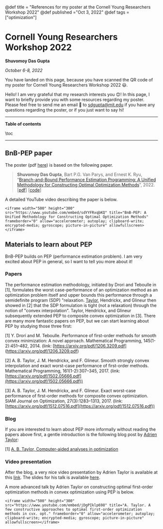 @def title = "References for my poster at the Cornell Young Researchers Workshop 2022"
@def published ="Oct 3, 2022"
@def tags =["optimization"]


# Cornell Young Researchers Workshop 2022
**Shuvomoy Das Gupta**

*October 6-8, 2022*

You have landed on this page, because you have scanned the QR code of my poster for Cornell Young Researchers Workshop 2022 😃.

Hello! I am very grateful that my research interests you 😊! In this page, I want to briefly provide you with some resources regarding my poster. Please feel free to send me an email 📧 to [sdgupta@mit.edu](mailto:sdgupta@mit.edu) if you have any questions regarding the poster, or if you just want to say hi!

---

**Table of contents**

\toc

---

## BnB-PEP paper

The poster (pdf  [here](https://shuvomoy.github.io/assets/Sozi_presentations/BnB_PEP_poster_final.pdf)) is based on the following paper.

> **Shuvomoy Das Gupta**, Bart P.G. Van Parys, and Ernest K. Ryu, “[Branch-and-Bound Performance Estimation Programming: A Unified Methodology for Constructing Optimal Optimization Methods](https://arxiv.org/abs/2203.07305)”, 2022. [[pdf](https://optimization-online.org/wp-content/uploads/2022/03/8819.pdf)] [[code](/assets/Sozi_presentations/BnB_PEP_poster_final.pdf)]

A detailed YouTube video describing the paper is below.

~~~
<iframe width="500" height="300" src="https://www.youtube.com/embed/sdYYFRxqbKQ" title="BnB-PEP: A Unified Methodology for Constructing Optimal Optimization Methods" frameborder="0" allow="accelerometer; autoplay; clipboard-write; encrypted-media; gyroscope; picture-in-picture" allowfullscreen></iframe>
~~~

## Materials to learn about PEP

BnB-PEP builds on PEP (performance estimation problem). I am very excited about PEP in general, so I want to tell you more about it!

### Papers

The performance estimation methodology, initiated by Drori and Teboulle in [1], formulates the worst case-performance of an optimization method as an optimization problem itself and upper bounds this performance through a semidefinite program (SDP) "relaxation. [Taylor](https://adrientaylor.github.io/), Hendrickx, and Glineur then showed in [2] that the SDP formulation is tight (not a relaxation) through the notion of "convex interpolation". Taylor, Hendrickx, and Glineur subsequently extended PEP to composite convex optimization in [3]. There are many more fantastic papers on PEP, but we can start learning about PEP by studying those three first:

[1] Y. Drori and M. Teboulle. Performance of first-order methods for smooth convex minimization: A novel approach. Mathematical Programming, 145(1-2):451–482, 2014. (link: [https://arxiv.org/pdf/1206.3209.pdf] (https://arxiv.org/pdf/1206.3209.pdf)

[2] A. B. Taylor, J. M. Hendrickx, and F. Glineur. Smooth strongly convex interpolation and exact worst-case performance of first-order methods. Mathematical Programming, 161(1-2):307–345, 2017. (link: [https://arxiv.org/pdf/1502.05666.pdf](https://arxiv.org/pdf/1502.05666.pdf)) 

[3] A. B. Taylor, J. M. Hendrickx, and F. Glineur. Exact worst-case performance of first-order methods for composite convex optimization. SIAM Journal on Optimization, 27(3):1283–1313, 2017. (link: [https://arxiv.org/pdf/1512.07516.pdf](https://arxiv.org/pdf/1512.07516.pdf))

### Blog

If you are interested to learn about PEP more informally without reading the papers above first, a gentle introduction is the following blog post by [Adrien Taylor](https://adrientaylor.github.io/):

[1] [A. B. Taylor, Computer-aided analyses in optimization](https://francisbach.com/computer-aided-analyses/)

### Video presentation

After the blog, a very nice video presentation by Adrien Taylor is available at this [link](https://stream.univie.ac.at/media/mathematik/owos/Adrien_Taylor-OWOS_Talk?res=1936). The slides for his talk is available [here](https://owos.univie.ac.at/fileadmin/user_upload/k_owos/Adrien_Taylor-OWOS.pdf).

A more advanced talk by Adrien Taylor on constructing optimal first-order optimization methods in convex optimization using PEP is below.

~~~
<iframe width="500" height="300" src="https://www.youtube.com/embed/jDgPIklp698" title="A. Taylor. A few constructive approaches to optimal first-order optimization methods in cvx. opt." frameborder="0" allow="accelerometer; autoplay; clipboard-write; encrypted-media; gyroscope; picture-in-picture" allowfullscreen></iframe>
~~~







